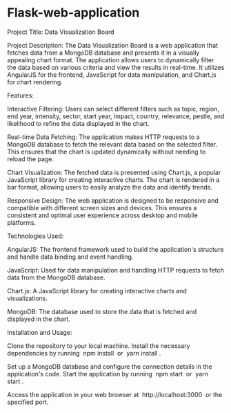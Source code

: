 # Flask-web-application

Project Title: Data Visualization Board

Project Description: The Data Visualization Board is a web application that fetches data from a MongoDB database and presents it in a visually appealing chart format. The application allows users to dynamically filter the data based on various criteria and view the results in real-time. It utilizes AngularJS for the frontend, JavaScript for data manipulation, and Chart.js for chart rendering.

Features:

Interactive Filtering: Users can select different filters such as topic, region, end year, intensity, sector, start year, impact, country, relevance, pestle, and likelihood to refine the data displayed in the chart.

Real-time Data Fetching: The application makes HTTP requests to a MongoDB database to fetch the relevant data based on the selected filter. This ensures that the chart is updated dynamically without needing to reload the page.

Chart Visualization: The fetched data is presented using Chart.js, a popular JavaScript library for creating interactive charts. The chart is rendered in a bar format, allowing users to easily analyze the data and identify trends.

Responsive Design: The web application is designed to be responsive and compatible with different screen sizes and devices. This ensures a consistent and optimal user experience across desktop and mobile platforms.

Technologies Used:

AngularJS: The frontend framework used to build the application's structure and handle data binding and event handling.

JavaScript: Used for data manipulation and handling HTTP requests to fetch data from the MongoDB database.

Chart.js: A JavaScript library for creating interactive charts and visualizations.

MongoDB: The database used to store the data that is fetched and displayed in the chart.

Installation and Usage:

Clone the repository to your local machine.
Install the necessary dependencies by running  npm install  or  yarn install .

Set up a MongoDB database and configure the connection details in the application's code.
Start the application by running  npm start  or  yarn start .

Access the application in your web browser at  http://localhost:3000  or the specified port.
